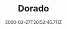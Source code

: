 ---
templateKey: blog-post
featuredpost: false
date: 2020-02-27T20:52:45.711Z
featuredimage: /img/Dorado.png
title: Dorado
description: A fierce carnivore with brilliant orange scales.
type: fish
sellPrice: 100
energy: 
health: 
tags:
  - fish
  - Forest
  - 6am – 7pm
  - summer
  - AnyWeather
---